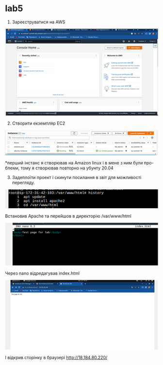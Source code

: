 # lab5

1.	Зареєструватися на AWS

![screen](screen5/screen1.png)

2.	Створити екземпляр EC2

![screen](screen5/screen2.png)
 
*перший інстанс я створював на Amazon linux і в мене з ним були про-блеми, тому я створював повторно на убунту 20.04

3.	Задеплоїти проект і скинути посилання в звіт для можливості перегляду.

![screen](screen5/screen3.png)
 
Встановив Apache та перейшов в директорію /var/www/html

![screen](screen5/screen4.png)

 
Через nano відредагував index.html

![screen](screen5/screen5.png)
 
І відкрив сторінку в браузері http://18.184.80.220/
